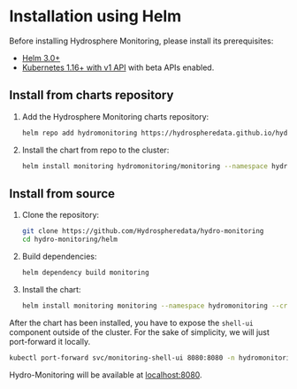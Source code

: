 # Installation using Helm

Before installing Hydrosphere Monitoring, please install its prerequisites: 

* [Helm 3.0+](https://helm.sh/docs/intro/install/)
* [Kubernetes 1.16+ with v1 API](https://kubernetes.io/docs/setup/) with beta APIs enabled.

## Install from charts repository

1. Add the Hydrosphere Monitoring charts repository:
    ```sh
    helm repo add hydromonitoring https://hydrospheredata.github.io/hydro-monitoring/helm/
    ```
2. Install the chart from repo to the cluster:
    ```sh
    helm install monitoring hydromonitoring/monitoring --namespace hydromonitoring --create-namespace
    ```

## Install from source

1. Clone the repository:
    ```sh
    git clone https://github.com/Hydrospheredata/hydro-monitoring
    cd hydro-monitoring/helm
    ```
2. Build dependencies:
    ```sh
    helm dependency build monitoring
    ```
3. Install the chart:
    ```sh
    helm install monitoring monitoring --namespace hydromonitoring --create-namespace
    ```

After the chart has been installed, you have to expose the `shell-ui` component outside of the cluster. For the sake of simplicity, we will just port-forward it locally.

```sh
kubectl port-forward svc/monitoring-shell-ui 8080:8080 -n hydromonitoring
```

Hydro-Monitoring will be available at [localhost:8080](http://localhost:8080/).
